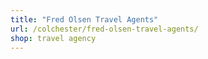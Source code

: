 ```yaml
---
title: "Fred Olsen Travel Agents"
url: /colchester/fred-olsen-travel-agents/
shop: travel agency
---
```

